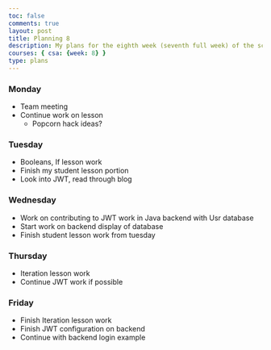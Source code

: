 ```yaml
---
toc: false
comments: true
layout: post
title: Planning 8
description: My plans for the eighth week (seventh full week) of the school year.
courses: { csa: {week: 8} }
type: plans
---
```


### Monday

- Team meeting
- Continue work on lesson
    - Popcorn hack ideas?

### Tuesday

- Booleans, If lesson work
- Finish my student lesson portion
- Look into JWT, read through blog

### Wednesday

- Work on contributing to JWT work in Java backend with Usr database
- Start work on backend display of database
- Finish student lesson work from tuesday

### Thursday

- Iteration lesson work
- Continue JWT work if possible

### Friday

- Finish Iteration lesson work
- Finish JWT configuration on backend
- Continue with backend login example
